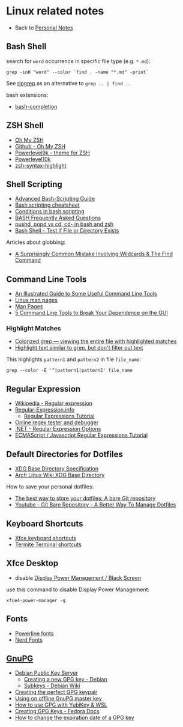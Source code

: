 # Linux related notes

- Back to [Personal Notes](README.md)

## Bash Shell

search for `word` occurrence in specific file type (e.g. `*.md`):

    grep -inH "word" --color `find . -name "*.md" -print`

See [ripgrep](https://github.com/BurntSushi/ripgrep) as an alternative to `grep .. | find ..`

bash extensions:

- [bash-completion](https://github.com/scop/bash-completion)

## ZSH Shell

- [Oh My ZSH](https://ohmyz.sh/)
- [Github - Oh My ZSH](https://github.com/robbyrussell/oh-my-zsh)
- [Powerlevel9k - theme for ZSH](https://github.com/Powerlevel9k/powerlevel9k)
- [Powerlevel10k](https://github.com/romkatv/powerlevel10k)
- [zsh-syntax-highlight](https://github.com/zsh-users/zsh-syntax-highlighting)

## Shell Scripting

- [Advanced Bash-Scripting Guide](http://tldp.org/LDP/abs/html/)
- [Bash scripting cheatsheet](https://devhints.io/bash)
- [Conditions in bash scripting](https://linuxacademy.com/blog/linux/conditions-in-bash-scripting-if-statements/)
- [BASH Frequently Asked Questions](http://mywiki.wooledge.org/BashFAQ)
- [pushd, popd vs cd, cd- in bash and zsh](https://unix.stackexchange.com/questions/272965/pushd-popd-vs-cd-cd-in-bash-and-zsh)
- [Bash Shell – Test if File or Directory Exists](https://tecadmin.net/bash-shell-test-if-file-or-directory-exists/)

Articles about globbing:

- [A Surprisingly Common Mistake Involving Wildcards & The Find Command](https://blog.robertelder.org/find-command-wildcard-globbing/)

## Command Line Tools

- [An Illustrated Guide to Some Useful Command Line Tools](https://www.wezm.net/technical/2019/10/useful-command-line-tools/)
- [Linux man pages](https://linux.die.net/man/)
- [Man Pages](https://www.mankier.com/)
- [5 Command Line Tools to Break Your Dependence on the GUI](https://www.putorius.net/5-cool-command-line-tools.html)

### Highlight Matches

- [Colorized grep — viewing the entire file with highlighted matches](https://stackoverflow.com/questions/981601/colorized-grep-viewing-the-entire-file-with-highlighted-matches)
- [Highlight text similar to grep, but don't filter out text](https://stackoverflow.com/questions/7393906/highlight-text-similar-to-grep-but-dont-filter-out-text)

This highlights `pattern1` and `pattern2` in file `file_name`:

    grep --color -E '^|pattern1|pattern2' file_name

## Regular Expression

- [Wikipedia - Regular expression](https://en.wikipedia.org/wiki/Regular_expression)
- [Regular-Expression.info](https://www.regular-expressions.info/)
  - [Regular Expressions Tutorial](https://www.regular-expressions.info/tutorial.html)
- [Online regex tester and debugger](https://regex101.com/)
- [.NET - Regular Expression Options](https://docs.microsoft.com/en-us/dotnet/standard/base-types/regular-expression-options)
- [ECMAScript / Javascript Regular Expressions Tutorial](http://wikiict.org/spring/spring-cloud-tutorials/ecmascript-javascript-regular-expressions-tutorial/)

## Default Directories for Dotfiles

- [XDG Base Directory Specification](https://specifications.freedesktop.org/basedir-spec/basedir-spec-latest.html)
- [Arch Linux Wiki XDG Base Directory](https://wiki.archlinux.org/index.php/XDG_Base_Directory)

How to save your personal dotfiles:

- [The best way to store your dotfiles: A bare Git repository](https://www.atlassian.com/git/tutorials/dotfiles)
- [Youtube - Git Bare Repository - A Better Way To Manage Dotfiles](https://www.youtube.com/watch?v=tBoLDpTWVOM)

## Keyboard Shortcuts

- [Xfce keyboard shortcuts](https://defkey.com/xfce-shortcuts)
- [Termite Terminal shortcuts](https://github.com/thestinger/termite)

## Xfce Desktop

- disable [Display Power Management / Black Screen](https://askubuntu.com/questions/932931/how-do-i-disable-xfce-display-power-management-in-xubuntu-16-04-at-the-command-l)

use this command to disable Display Power Management:

    xfce4-power-manager -q

## Fonts

- [Powerline fonts](https://github.com/powerline/fonts)
- [Nerd Fonts](https://www.nerdfonts.com/)

## [GnuPG](https://gnupg.org/)

- [Debian Public Key Server](https://keyring.debian.org/)
  - [Creating a new GPG key - Debian](https://keyring.debian.org/creating-key.html)
  - [Subkeys - Debian Wiki](https://wiki.debian.org/Subkeys)
- [Creating the perfect GPG keypair](https://alexcabal.com/creating-the-perfect-gpg-keypair)
- [Using on offline GnuPG master key](https://incenp.org/notes/2015/using-an-offline-gnupg-master-key.html)
- [How to use GPG with YubiKey & WSL](https://codingnest.com/how-to-use-gpg-with-yubikey-wsl/)
- [Creating GPG Keys - Fedora Docs](https://docs.fedoraproject.org/en-US/quick-docs/create-gpg-keys/)
- [How to change the expiration date of a GPG key](http://www.g-loaded.eu/2010/11/01/change-expiration-date-gpg-key/)
